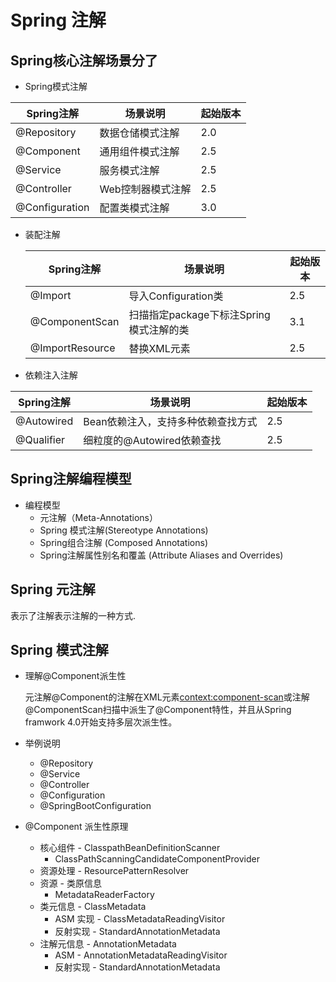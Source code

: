 # Spring 注解

## Spring核心注解场景分了

- Spring模式注解

| Spring注解     | 场景说明          | 起始版本 |
| -------------- | ----------------- | -------- |
| @Repository    | 数据仓储模式注解  | 2.0      |
| @Component     | 通用组件模式注解  | 2.5      |
| @Service       | 服务模式注解      | 2.5      |
| @Controller    | Web控制器模式注解 | 2.5      |
| @Configuration | 配置类模式注解    | 3.0      |

- 装配注解

  | Spring注解      | 场景说明                                | 起始版本 |
  | --------------- | --------------------------------------- | -------- |
  | @Import         | 导入Configuration类                     | 2.5      |
  | @ComponentScan  | 扫描指定package下标注Spring模式注解的类 | 3.1      |
  | @ImportResource | 替换XML元素<import>                     | 2.5      |

- 依赖注入注解

| Spring注解 | 场景说明                           | 起始版本 |
| ---------- | ---------------------------------- | -------- |
| @Autowired | Bean依赖注入，支持多种依赖查找方式 | 2.5      |
| @Qualifier | 细粒度的@Autowired依赖查找         | 2.5      |

## Spring注解编程模型

- 编程模型
  - 元注解（Meta-Annotations）
  - Spring 模式注解(Stereotype Annotations)
  - Spring组合注解 (Composed Annotations)
  - Spring注解属性别名和覆盖 (Attribute Aliases and Overrides)

## Spring 元注解

表示了注解表示注解的一种方式.



## Spring 模式注解

- 理解@Component派生性

  元注解@Component的注解在XML元素<context:component-scan>或注解 @ComponentScan扫描中派生了@Component特性，并且从Spring framwork 4.0开始支持多层次派生性。

- 举例说明

  - @Repository
  - @Service
  - @Controller
  - @Configuration
  - @SpringBootConfiguration

- @Component 派生性原理

  - 核心组件 - ClasspathBeanDefinitionScanner
    - ClassPathScanningCandidateComponentProvider
  - 资源处理 - ResourcePatternResolver
  - 资源 - 类原信息
    - MetadataReaderFactory
  - 类元信息 - ClassMetadata
    - ASM 实现 - ClassMetadataReadingVisitor
    - 反射实现 - StandardAnnotationMetadata
  - 注解元信息 - AnnotationMetadata
    - ASM - AnnotationMetadataReadingVisitor
    - 反射实现 - StandardAnnotationMetadata